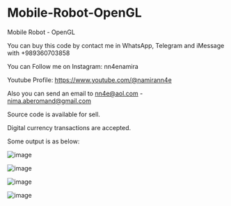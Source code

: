 # Mobile-Robot-OpenGL
Mobile Robot - OpenGL

You can buy this code by contact me in WhatsApp, Telegram and iMessage with +989360703858

You can Follow me on Instagram: nn4enamira

Youtube Profile: https://www.youtube.com/@namirann4e

Also you can send an email to nn4e@aol.com - nima.aberomand@gmail.com

Source code is available for sell.

Digital currency transactions are accepted.

Some output is as below:

![image](https://github.com/user-attachments/assets/718e9c67-8680-4dc1-a6f3-3d258942e0d8)

![image](https://github.com/user-attachments/assets/9fc5e5a8-b974-43c6-a565-64ad52dd3ebf)

![image](https://github.com/user-attachments/assets/23c432cc-0f75-4c4d-af55-322a9848531f)

![image](https://github.com/user-attachments/assets/4c7f516b-c322-40d3-8c08-2a068286f0ef)

